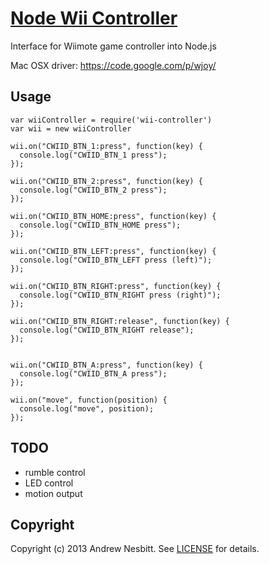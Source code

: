 # [Node Wii Controller](http://libraries.io/npm/wii-controller)

Interface for Wiimote game controller into Node.js

Mac OSX driver: https://code.google.com/p/wjoy/

## Usage

    var wiiController = require('wii-controller')
    var wii = new wiiController

    wii.on("CWIID_BTN_1:press", function(key) {
      console.log("CWIID_BTN_1 press");
    });

    wii.on("CWIID_BTN_2:press", function(key) {
      console.log("CWIID_BTN_2 press");
    });

    wii.on("CWIID_BTN_HOME:press", function(key) {
      console.log("CWIID_BTN_HOME press");
    });

    wii.on("CWIID_BTN_LEFT:press", function(key) {
      console.log("CWIID_BTN_LEFT press (left)");
    });

    wii.on("CWIID_BTN_RIGHT:press", function(key) {
      console.log("CWIID_BTN_RIGHT press (right)");
    });

    wii.on("CWIID_BTN_RIGHT:release", function(key) {
      console.log("CWIID_BTN_RIGHT release");
    });


    wii.on("CWIID_BTN_A:press", function(key) {
      console.log("CWIID_BTN_A press");
    });

    wii.on("move", function(position) {
      console.log("move", position);
    });

## TODO

* rumble control
* LED control
* motion output

## Copyright

Copyright (c) 2013 Andrew Nesbitt. See [LICENSE](https://github.com/andrew/node-wii-controller/blob/master/LICENSE) for details.
